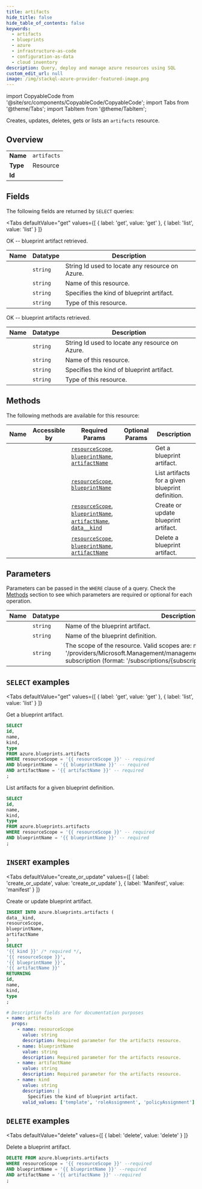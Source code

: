 ```yaml
--- 
title: artifacts
hide_title: false
hide_table_of_contents: false
keywords:
  - artifacts
  - blueprints
  - azure
  - infrastructure-as-code
  - configuration-as-data
  - cloud inventory
description: Query, deploy and manage azure resources using SQL
custom_edit_url: null
image: /img/stackql-azure-provider-featured-image.png
---
```


import CopyableCode from '@site/src/components/CopyableCode/CopyableCode';
import Tabs from '@theme/Tabs';
import TabItem from '@theme/TabItem';

Creates, updates, deletes, gets or lists an <code>artifacts</code> resource.

## Overview
<table><tbody>
<tr><td><b>Name</b></td><td><code>artifacts</code></td></tr>
<tr><td><b>Type</b></td><td>Resource</td></tr>
<tr><td><b>Id</b></td><td><CopyableCode code="azure.blueprints.artifacts" /></td></tr>
</tbody></table>

## Fields

The following fields are returned by `SELECT` queries:

<Tabs
    defaultValue="get"
    values={[
        { label: 'get', value: 'get' },
        { label: 'list', value: 'list' }
    ]}
>
<TabItem value="get">

OK -- blueprint artifact retrieved.

<table>
<thead>
    <tr>
    <th>Name</th>
    <th>Datatype</th>
    <th>Description</th>
    </tr>
</thead>
<tbody>
<tr>
    <td><CopyableCode code="id" /></td>
    <td><code>string</code></td>
    <td>String Id used to locate any resource on Azure.</td>
</tr>
<tr>
    <td><CopyableCode code="name" /></td>
    <td><code>string</code></td>
    <td>Name of this resource.</td>
</tr>
<tr>
    <td><CopyableCode code="kind" /></td>
    <td><code>string</code></td>
    <td>Specifies the kind of blueprint artifact.</td>
</tr>
<tr>
    <td><CopyableCode code="type" /></td>
    <td><code>string</code></td>
    <td>Type of this resource.</td>
</tr>
</tbody>
</table>
</TabItem>
<TabItem value="list">

OK -- blueprint artifacts retrieved.

<table>
<thead>
    <tr>
    <th>Name</th>
    <th>Datatype</th>
    <th>Description</th>
    </tr>
</thead>
<tbody>
<tr>
    <td><CopyableCode code="id" /></td>
    <td><code>string</code></td>
    <td>String Id used to locate any resource on Azure.</td>
</tr>
<tr>
    <td><CopyableCode code="name" /></td>
    <td><code>string</code></td>
    <td>Name of this resource.</td>
</tr>
<tr>
    <td><CopyableCode code="kind" /></td>
    <td><code>string</code></td>
    <td>Specifies the kind of blueprint artifact.</td>
</tr>
<tr>
    <td><CopyableCode code="type" /></td>
    <td><code>string</code></td>
    <td>Type of this resource.</td>
</tr>
</tbody>
</table>
</TabItem>
</Tabs>

## Methods

The following methods are available for this resource:

<table>
<thead>
    <tr>
    <th>Name</th>
    <th>Accessible by</th>
    <th>Required Params</th>
    <th>Optional Params</th>
    <th>Description</th>
    </tr>
</thead>
<tbody>
<tr>
    <td><a href="#get"><CopyableCode code="get" /></a></td>
    <td><CopyableCode code="select" /></td>
    <td><a href="#parameter-resourceScope"><code>resourceScope</code></a>, <a href="#parameter-blueprintName"><code>blueprintName</code></a>, <a href="#parameter-artifactName"><code>artifactName</code></a></td>
    <td></td>
    <td>Get a blueprint artifact.</td>
</tr>
<tr>
    <td><a href="#list"><CopyableCode code="list" /></a></td>
    <td><CopyableCode code="select" /></td>
    <td><a href="#parameter-resourceScope"><code>resourceScope</code></a>, <a href="#parameter-blueprintName"><code>blueprintName</code></a></td>
    <td></td>
    <td>List artifacts for a given blueprint definition.</td>
</tr>
<tr>
    <td><a href="#create_or_update"><CopyableCode code="create_or_update" /></a></td>
    <td><CopyableCode code="insert" /></td>
    <td><a href="#parameter-resourceScope"><code>resourceScope</code></a>, <a href="#parameter-blueprintName"><code>blueprintName</code></a>, <a href="#parameter-artifactName"><code>artifactName</code></a>, <a href="#parameter-data__kind"><code>data__kind</code></a></td>
    <td></td>
    <td>Create or update blueprint artifact.</td>
</tr>
<tr>
    <td><a href="#delete"><CopyableCode code="delete" /></a></td>
    <td><CopyableCode code="delete" /></td>
    <td><a href="#parameter-resourceScope"><code>resourceScope</code></a>, <a href="#parameter-blueprintName"><code>blueprintName</code></a>, <a href="#parameter-artifactName"><code>artifactName</code></a></td>
    <td></td>
    <td>Delete a blueprint artifact.</td>
</tr>
</tbody>
</table>

## Parameters

Parameters can be passed in the `WHERE` clause of a query. Check the [Methods](#methods) section to see which parameters are required or optional for each operation.

<table>
<thead>
    <tr>
    <th>Name</th>
    <th>Datatype</th>
    <th>Description</th>
    </tr>
</thead>
<tbody>
<tr id="parameter-artifactName">
    <td><CopyableCode code="artifactName" /></td>
    <td><code>string</code></td>
    <td>Name of the blueprint artifact.</td>
</tr>
<tr id="parameter-blueprintName">
    <td><CopyableCode code="blueprintName" /></td>
    <td><code>string</code></td>
    <td>Name of the blueprint definition.</td>
</tr>
<tr id="parameter-resourceScope">
    <td><CopyableCode code="resourceScope" /></td>
    <td><code>string</code></td>
    <td>The scope of the resource. Valid scopes are: management group (format: '/providers/Microsoft.Management/managementGroups/&#123;managementGroup&#125;'), subscription (format: '/subscriptions/&#123;subscriptionId&#125;').</td>
</tr>
</tbody>
</table>

## `SELECT` examples

<Tabs
    defaultValue="get"
    values={[
        { label: 'get', value: 'get' },
        { label: 'list', value: 'list' }
    ]}
>
<TabItem value="get">

Get a blueprint artifact.

```sql
SELECT
id,
name,
kind,
type
FROM azure.blueprints.artifacts
WHERE resourceScope = '{{ resourceScope }}' -- required
AND blueprintName = '{{ blueprintName }}' -- required
AND artifactName = '{{ artifactName }}' -- required
;
```
</TabItem>
<TabItem value="list">

List artifacts for a given blueprint definition.

```sql
SELECT
id,
name,
kind,
type
FROM azure.blueprints.artifacts
WHERE resourceScope = '{{ resourceScope }}' -- required
AND blueprintName = '{{ blueprintName }}' -- required
;
```
</TabItem>
</Tabs>


## `INSERT` examples

<Tabs
    defaultValue="create_or_update"
    values={[
        { label: 'create_or_update', value: 'create_or_update' },
        { label: 'Manifest', value: 'manifest' }
    ]}
>
<TabItem value="create_or_update">

Create or update blueprint artifact.

```sql
INSERT INTO azure.blueprints.artifacts (
data__kind,
resourceScope,
blueprintName,
artifactName
)
SELECT 
'{{ kind }}' /* required */,
'{{ resourceScope }}',
'{{ blueprintName }}',
'{{ artifactName }}'
RETURNING
id,
name,
kind,
type
;
```
</TabItem>
<TabItem value="manifest">

```yaml
# Description fields are for documentation purposes
- name: artifacts
  props:
    - name: resourceScope
      value: string
      description: Required parameter for the artifacts resource.
    - name: blueprintName
      value: string
      description: Required parameter for the artifacts resource.
    - name: artifactName
      value: string
      description: Required parameter for the artifacts resource.
    - name: kind
      value: string
      description: |
        Specifies the kind of blueprint artifact.
      valid_values: ['template', 'roleAssignment', 'policyAssignment']
```
</TabItem>
</Tabs>


## `DELETE` examples

<Tabs
    defaultValue="delete"
    values={[
        { label: 'delete', value: 'delete' }
    ]}
>
<TabItem value="delete">

Delete a blueprint artifact.

```sql
DELETE FROM azure.blueprints.artifacts
WHERE resourceScope = '{{ resourceScope }}' --required
AND blueprintName = '{{ blueprintName }}' --required
AND artifactName = '{{ artifactName }}' --required
;
```
</TabItem>
</Tabs>
